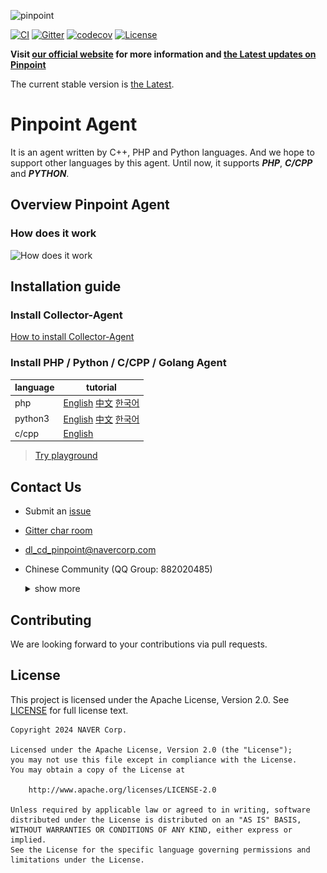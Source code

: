 ![pinpoint](images/logo.png)

[![CI](https://github.com/pinpoint-apm/pinpoint-c-agent/actions/workflows/main.yml/badge.svg)](https://github.com/pinpoint-apm/pinpoint-c-agent/actions/workflows/main.yml) [![Gitter](https://badges.gitter.im/naver/pinpoint-c-agent.svg)](https://gitter.im/naver/pinpoint-c-agent?utm_source=badge&utm_medium=badge&utm_campaign=pr-badge) [![codecov](https://codecov.io/gh/pinpoint-apm/pinpoint-c-agent/branch/master/graph/badge.svg?token=KswbmFvWp3)](https://codecov.io/gh/pinpoint-apm/pinpoint-c-agent) [![License](https://img.shields.io/github/license/pinpoint-apm/pinpoint-c-agent)](LICENSE)



**Visit [our official website](http://pinpoint-apm.github.io/pinpoint/) for more information and [the Latest updates on Pinpoint](https://pinpoint-apm.github.io/pinpoint/news.html)**  


The current stable version is [the Latest](https://github.com/pinpoint-apm/pinpoint-c-agent/releases).

# Pinpoint Agent

It is an agent written by C++, PHP and Python languages. And we hope to support other languages by this agent. Until now, it supports **_PHP_**, **_C/CPP_** and **_PYTHON_**.

## Overview Pinpoint Agent

### How does it work

![How does it work](images/pinpoint_v0.5.x.png)

## Installation guide

### Install Collector-Agent

[How to install Collector-Agent](DOC/collector-agent/readme.md)

### Install PHP / Python / C/CPP / Golang Agent

language| tutorial
---|---
php|[English](DOC/PHP/Readme.md) [中文](DOC/PHP/Readme-CN.md) [한국어](DOC/PHP/Readme-KR.md)
python3|[English](DOC/PY/Readme.md) [中文](DOC/PY/Readme-CN.md) [한국어](DOC/PY/Readme-KR.md)
c/cpp|[English](DOC/C-CPP/Readme.md)

> [Try playground](/testapps/readme.md)

## Contact Us

* Submit an [issue](https://github.com/pinpoint-apm/pinpoint-c-agent/issues)
* [Gitter char room](https://gitter.im/naver/pinpoint-c-agent)
* dl_cd_pinpoint@navercorp.com
* Chinese Community (QQ Group: 882020485)
    <details>
    <summary> show more 
    </summary>

    QQ Group1: 897594820 | QQ Group2: 812507584 | QQ Group3: 882020485| DING Group : 21981598
    :----------------: |:----------------: | :-----------: | :-----------: 
    ![QQ Group1](images/NAVERPinpoint.png) | ![QQ Group2](images/NAVERPinpoint2.png)| ![QQ Group3](images/NAVERPinpoint3.png)| ![DING Group](images/NaverPinpoint交流群-DING.jpg)

</details>

## Contributing

We are looking forward to your contributions via pull requests.

## License
This project is licensed under the Apache License, Version 2.0.
See [LICENSE](LICENSE) for full license text.

```
Copyright 2024 NAVER Corp.

Licensed under the Apache License, Version 2.0 (the "License");
you may not use this file except in compliance with the License.
You may obtain a copy of the License at

    http://www.apache.org/licenses/LICENSE-2.0

Unless required by applicable law or agreed to in writing, software
distributed under the License is distributed on an "AS IS" BASIS,
WITHOUT WARRANTIES OR CONDITIONS OF ANY KIND, either express or implied.
See the License for the specific language governing permissions and
limitations under the License.
```
